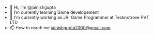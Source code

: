 - 👋 Hi, I’m @jainishgupta
- 🌱 I’m currently learning Game developement
- 🏪 I'm currently working as JR. Game Programmer at Tecknotrove PVT LTD
- 📫 How to reach me jainishgupta2000@gmail.com

<!---
jainishgupta84/jainishgupta84 is a ✨ special ✨ repository because its `README.md` (this file) appears on your GitHub profile.
You can click the Preview link to take a look at your changes.
--->
